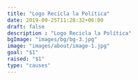 ```yaml
---
title: "Logo Recicla la Política"
date: 2019-09-25T11:28:32+06:00
draft: false
description : "Logo Recicla la Política"
bgImage: "images/bg/bg-3.jpg"
image: "images/about/image-1.jpg"
goal: "$1"
raised: "$1"
type: "causes"
---
```


